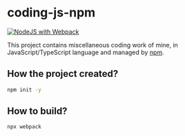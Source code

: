 # coding-js-npm

[![NodeJS with Webpack](https://github.com/lasyard/coding-js-npm/actions/workflows/webpack.yml/badge.svg?branch=main&event=push)](https://github.com/lasyard/coding-js-npm/actions/workflows/webpack.yml)

This project contains miscellaneous coding work of mine, in JavaScript/TypeScript language and managed by [npm](https://www.npmjs.com/).

## How the project created?

```sh
npm init -y
```

## How to build?

```sh
npx webpack
```
